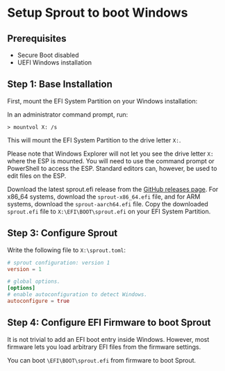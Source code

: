 # Setup Sprout to boot Windows

## Prerequisites

- Secure Boot disabled
- UEFI Windows installation

## Step 1: Base Installation

First, mount the EFI System Partition on your Windows installation:

In an administrator command prompt, run:

```batch
> mountvol X: /s
```

This will mount the EFI System Partition to the drive letter `X:`.

Please note that Windows Explorer will not let you see the drive letter `X:` where the ESP is mounted.
You will need to use the command prompt or PowerShell to access the ESP.
Standard editors can, however, be used to edit files on the ESP.

Download the latest sprout.efi release from the [GitHub releases page](https://github.com/edera-dev/sprout/releases).
For x86_64 systems, download the `sprout-x86_64.efi` file, and for ARM systems, download the `sprout-aarch64.efi` file.
Copy the downloaded `sprout.efi` file to `X:\EFI\BOOT\sprout.efi` on your EFI System Partition.

## Step 3: Configure Sprout

Write the following file to `X:\sprout.toml`:

```toml
# sprout configuration: version 1
version = 1

# global options.
[options]
# enable autoconfiguration to detect Windows.
autoconfigure = true
```

## Step 4: Configure EFI Firmware to boot Sprout

It is not trivial to add an EFI boot entry inside Windows.
However, most firmware lets you load arbitrary EFI files from the firmware settings.

You can boot `\EFI\BOOT\sprout.efi` from firmware to boot Sprout.
